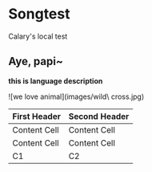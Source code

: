Songtest
========

Calary's local test 

## Aye, papi~
**this is language description**

![we love animal](images/wild\ cross.jpg)



First Header  | Second Header
------------- | -------------
Content Cell  | Content Cell
Content Cell  | Content Cell
C1 | C2

